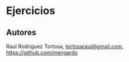 # Ejercicios

## Autores
Raul Rodriguez Tortosa, tortosaraul@gmail.com, https://github.com/mengardo
